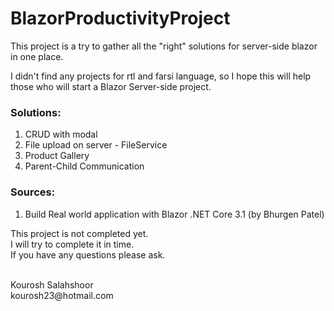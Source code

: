 # BlazorProductivityProject

This project is a try to gather all the "right" solutions for server-side blazor in one place.

I didn't find any projects for rtl and farsi language, so I hope this will help those who will start a Blazor Server-side project.

<h3>Solutions:</h3>
<ol>
  <li>CRUD with modal</li>
  <li>File upload on server - FileService</li>
  <li>Product Gallery</li>
  <li>Parent-Child Communication</li>
  </ol>

<h3>Sources:</h3>
<ol>
  <li>Build Real world application with Blazor .NET Core 3.1 (by Bhurgen Patel)</li>
</ol>

This project is not completed yet.
<br/>
I will try to complete it in time.
<br/>
If you have any questions please ask.

<br/>
Kourosh Salahshoor
<br/>
kourosh23@hotmail.com

